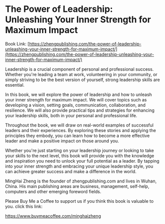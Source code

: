 # The Power of Leadership: Unleashing Your Inner Strength for Maximum Impact

Book Link: [https://zhengpublishing.com/the-power-of-leadership-unleashing-your-inner-strength-for-maximum-impact/](https://zhengpublishing.com/the-power-of-leadership-unleashing-your-inner-strength-for-maximum-impact/)

Leadership is a crucial component of personal and professional success. Whether you're leading a team at work, volunteering in your community, or simply striving to be the best version of yourself, strong leadership skills are essential.

In this book, we will explore the power of leadership and how to unleash your inner strength for maximum impact. We will cover topics such as developing a vision, setting goals, communication, collaboration, and resilience. We will also provide practical tips and strategies for enhancing your leadership skills, both in your personal and professional life.

Throughout the book, we will draw on real-world examples of successful leaders and their experiences. By exploring these stories and applying the principles they embody, you can learn how to become a more effective leader and make a positive impact on those around you.

Whether you're just starting on your leadership journey or looking to take your skills to the next level, this book will provide you with the knowledge and inspiration you need to unlock your full potential as a leader. By tapping into your inner strength and embracing your unique leadership style, you can achieve greater success and make a difference in the world.

MingHai Zheng is the founder of zhengpublishing.com and lives in Wuhan, China. His main publishing areas are business, management, self-help, computers and other emerging foreword fields.

Please Buy Me a Coffee to support us if you think this book is valuable to you. click this link:

https://www.buymeacoffee.com/minghaizheng
